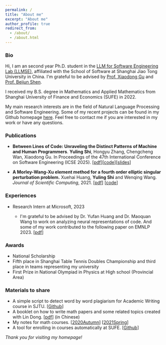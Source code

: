 ```yaml
---
permalink: /
title: "About me"
excerpt: "About me"
author_profile: true
redirect_from: 
  - /about/
  - /about.html
---
```


### Bio

Hi, I am an second year Ph.D. student in the [LLM for Software Engineering Lab (LLMSE)](https://base.sjtu.edu.cn/home/doku.php?id=start), affiliated with the School of Software at Shanghai Jiao Tong University in China. I'm grateful to be advised by [Prof. Xiaodong Gu](https://guxd.github.io/) and [Prof. Beijun Shen](https://base.sjtu.edu.cn/home/doku.php?id=mem:bjshen).

I received my B.S. degree in Mathematics and Applied Mathematics from Shanghai University of Finance and Economics (SUFE) in 2022.

My main research interests are in the field of Natural Language Processing and Software Engineering. 
Some of my recent projects can be found in my Github homepage [here](https://github.com/YerbaPage). Feel free to contact me if you are interested in my work or have any questions.

### Publications

- **Between Lines of Code: Unraveling the Distinct Patterns of Machine and Human Programmers**. **Yuling Shi**, Hongyu Zhang, Chengcheng Wan, Xiaodong Gu.
In Proceedings of the 47th International Conference on Software Engineering (ICSE 2025). 
[[pdf](https://arxiv.org/abs/2401.06461)][[code](https://github.com/YerbaPage/DetectCodeGPT)][[slides](https://github.com/YerbaSite/YerbaSite.github.io/blob/master/files/detectcodegpt_slides.pdf)]

- **A Morley-Wang-Xu element method for a fourth order elliptic singular perturbation problem.** Xuehai Huang, **Yuling Shi** and Wenqing Wang. 
*Journal of Scientific Computing*, 2021. 
[[pdf](https://link.springer.com/content/pdf/10.1007/s10915-021-01483-2.pdf)] [[code](https://github.com/YerbaPage/FEM)]

### Experiences

- Research Intern at Microsoft, 2023

  - I'm grateful to be advised by Dr. Yufan Huang and Dr. Maoquan Wang to work on analyzing neural representations of code. And some of my work contributed to the following paper on EMNLP 2023. [[pdf](https://aclanthology.org/2023.emnlp-main.672/)]
  
### Awards

- National Scholarship
- Fifth place in Shanghai Table Tennis Doubles Championship and third place in teams representing my university
- First Prize in National Olympiad in Physics at High school (Provincial Area)

### Materials to share

- A simple script to detect word by word plagiarism for Academic Writing course in SJTU. [[Github](https://github.com/YerbaPage/plagiarism-certification-helper)]
- A booklet on how to write math papers and some related topics created with Lin Dong. [[pdf](https://raw.githubusercontent.com/YerbaPage/WritingMath/main/paper.pdf)] (in Chinese)
- My notes for math courses. [[2020Autumn](https://github.com/YerbaPage/2021_Spring_Notes)] [[2021Spring](https://github.com/YerbaPage/2021_Spring_Notes)]
- A tool for enrolling in courses automatically at SUFE. [[Github](https://github.com/YerbaPage/SUFE_Course_selection)]


*Thank you for visiting my homepage!*
